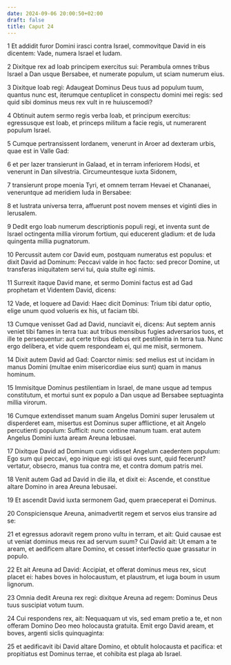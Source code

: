 ```yaml
---
date: 2024-09-06 20:00:50+02:00
draft: false
title: Caput 24
---
```





1 Et addidit furor Domini irasci contra Israel, commovitque David in eis dicentem: Vade, numera Israel et Iudam.

2 Dixitque rex ad Ioab principem exercitus sui: Perambula omnes tribus Israel a Dan usque Bersabee, et numerate populum, ut sciam numerum eius.

3 Dixitque Ioab regi: Adaugeat Dominus Deus tuus ad populum tuum, quantus nunc est, iterumque centuplicet in conspectu domini mei regis: sed quid sibi dominus meus rex vult in re huiuscemodi?

4 Obtinuit autem sermo regis verba Ioab, et principum exercitus: egressusque est Ioab, et princeps militum a facie regis, ut numerarent populum Israel.

5 Cumque pertransissent Iordanem, venerunt in Aroer ad dexteram urbis, quae est in Valle Gad:

6 et per Iazer transierunt in Galaad, et in terram inferiorem Hodsi, et venerunt in Dan silvestria. Circumeuntesque iuxta Sidonem,

7 transierunt prope moenia Tyri, et omnem terram Hevaei et Chananaei, veneruntque ad meridiem Iuda in Bersabee:

8 et lustrata universa terra, affuerunt post novem menses et viginti dies in Ierusalem.

9 Dedit ergo Ioab numerum descriptionis populi regi, et inventa sunt de Israel octingenta millia virorum fortium, qui educerent gladium: et de Iuda quingenta millia pugnatorum.

10 Percussit autem cor David eum, postquam numeratus est populus: et dixit David ad Dominum: Peccavi valde in hoc facto: sed precor Domine, ut transferas iniquitatem servi tui, quia stulte egi nimis.

11 Surrexit itaque David mane, et sermo Domini factus est ad Gad prophetam et Videntem David, dicens:

12 Vade, et loquere ad David: Haec dicit Dominus: Trium tibi datur optio, elige unum quod volueris ex his, ut faciam tibi.

13 Cumque venisset Gad ad David, nunciavit ei, dicens: Aut septem annis veniet tibi fames in terra tua: aut tribus mensibus fugies adversarios tuos, et ille te persequentur: aut certe tribus diebus erit pestilentia in terra tua. Nunc ergo delibera, et vide quem respondeam ei, qui me misit, sermonem.

14 Dixit autem David ad Gad: Coarctor nimis: sed melius est ut incidam in manus Domini (multae enim misericordiae eius sunt) quam in manus hominum.

15 Immisitque Dominus pestilentiam in Israel, de mane usque ad tempus constitutum, et mortui sunt ex populo a Dan usque ad Bersabee septuaginta millia virorum.

16 Cumque extendisset manum suam Angelus Domini super Ierusalem ut disperderet eam, misertus est Dominus super afflictione, et ait Angelo percutienti populum: Sufficit: nunc contine manum tuam. erat autem Angelus Domini iuxta aream Areuna Iebusaei.

17 Dixitque David ad Dominum cum vidisset Angelum caedentem populum: Ego sum qui peccavi, ego inique egi: isti qui oves sunt, quid fecerunt? vertatur, obsecro, manus tua contra me, et contra domum patris mei.

18 Venit autem Gad ad David in die illa, et dixit ei: Ascende, et constitue altare Domino in area Areuna Iebusaei.

19 Et ascendit David iuxta sermonem Gad, quem praeceperat ei Dominus.

20 Conspiciensque Areuna, animadvertit regem et servos eius transire ad se:

21 et egressus adoravit regem prono vultu in terram, et ait: Quid causae est ut veniat dominus meus rex ad servum suum? Cui David ait: Ut emam a te aream, et aedificem altare Domino, et cesset interfectio quae grassatur in populo.

22 Et ait Areuna ad David: Accipiat, et offerat dominus meus rex, sicut placet ei: habes boves in holocaustum, et plaustrum, et iuga boum in usum lignorum.

23 Omnia dedit Areuna rex regi: dixitque Areuna ad regem: Dominus Deus tuus suscipiat votum tuum.

24 Cui respondens rex, ait: Nequaquam ut vis, sed emam pretio a te, et non offeram Domino Deo meo holocausta gratuita. Emit ergo David aream, et boves, argenti siclis quinquaginta:

25 et aedificavit ibi David altare Domino, et obtulit holocausta et pacifica: et propitiatus est Dominus terrae, et cohibita est plaga ab Israel.

